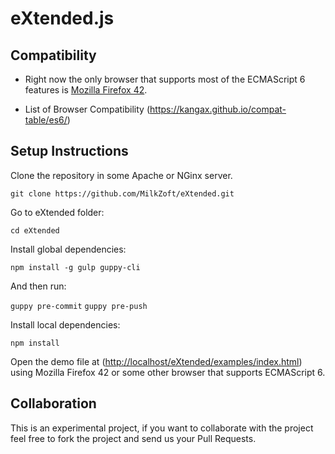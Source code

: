 # eXtended.js

## Compatibility

* Right now the only browser that supports most of the ECMAScript 6 features is [Mozilla Firefox 42](https://www.mozilla.org/en-US/firefox/developer/).

* List of Browser Compatibility (<https://kangax.github.io/compat-table/es6/>)

## Setup Instructions

Clone the repository in some Apache or NGinx server.

`git clone https://github.com/MilkZoft/eXtended.git`

Go to eXtended folder:

`cd eXtended`

Install global dependencies:

`npm install -g gulp guppy-cli`

And then run:

`guppy pre-commit`
`guppy pre-push`

Install local dependencies:

`npm install`

Open the demo file at (<http://localhost/eXtended/examples/index.html>) using Mozilla Firefox 42 or some other browser that supports ECMAScript 6.

## Collaboration

This is an experimental project, if you want to collaborate with the project feel free to fork the project and send us your Pull Requests.
